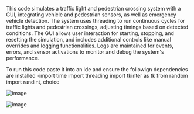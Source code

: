 This code simulates a traffic light and pedestrian crossing system with a GUI, integrating vehicle and pedestrian sensors, as well as emergency vehicle detection. The system uses threading to run continuous cycles for traffic lights and pedestrian crossings, adjusting timings based on detected conditions. The GUI allows user interaction for starting, stopping, and resetting the simulation, and includes additional controls like manual overrides and logging functionalities. Logs are maintained for events, errors, and sensor activations to monitor and debug the system's performance.

To run this code paste it into an ide and ensure the followign dependencies are installed
-import time
import threading
import tkinter as tk
from random import randint, choice







![image](https://github.com/user-attachments/assets/e15483c0-0184-4784-9619-fd07273d0549)



![image](https://github.com/user-attachments/assets/ab5c3055-7cf9-4a1f-8913-98171e3422ce)
